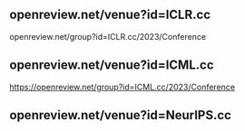 ## openreview.net/venue?id=ICLR.cc

openreview.net/group?id=ICLR.cc/2023/Conference

## openreview.net/venue?id=ICML.cc

https://openreview.net/group?id=ICML.cc/2023/Conference

## openreview.net/venue?id=NeurIPS.cc
